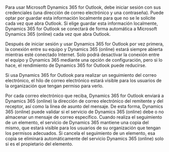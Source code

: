 Para usar Microsoft Dynamics 365 for Outlook, debe iniciar sesión con sus credenciales (una dirección de correo electrónico y una contraseña). Puede optar por guardar esta información localmente para que no se le solicite cada vez que abra Outlook. Si elige guardar esta información localmente, Dynamics 365 for Outlook se conectará de forma automática a Microsoft Dynamics 365 (online) cada vez que abra Outlook.  
  
 Después de iniciar sesión y usar Dynamics 365 for Outlook por vez primera, la conexión entre su equipo y Dynamics 365 (online) estará siempre abierta mientras esté conectado Internet. Solo podrá desactivar la conexión entre el equipo y Dynamics 365 mediante una opción de configuración, pero si lo hace, el rendimiento de Dynamics 365 for Outlook puede reducirse.  
  
 Si usa Dynamics 365 for Outlook para realizar un seguimiento del correo electrónico, el hilo de correo electrónico estará visible para los usuarios de la organización que tengan permiso para verlo.  
  
Por cada correo electrónico que reciba, Dynamics 365 for Outlook enviará a Dynamics 365 (online) la dirección de correo electrónico del remitente y del receptor, así como la línea de asunto del mensaje. De esta forma, Dynamics 365 (online) puede validar si el servicio de Dynamics 365 (online) debe o no almacenar un mensaje de correo específico. Cuando realiza el seguimiento de un elemento, el servicio de Dynamics 365 mantiene una copia del mismo, que estará visible para los usuarios de su organización que tengan los permisos adecuados. Si cancela el seguimiento de un elemento, esa copia se eliminará automáticamente del servicio Dynamics 365 (online) solo si es el propietario del elemento.